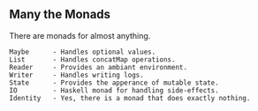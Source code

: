 
## Many the Monads

There are monads for almost anything.

```
Maybe      - Handles optional values.
List       - Handles concatMap operations.
Reader     - Provides an ambiant environment.
Writer     - Handles writing logs.
State      - Provides the apperance of mutable state.
IO         - Haskell monad for handling side-effects.
Identity   - Yes, there is a monad that does exactly nothing.
```
